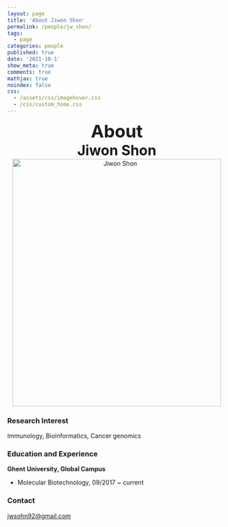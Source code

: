 ```yaml
---
layout: page
title: 'About Jiwon Shon'
permalink: /people/jw_shon/
tags:
  - page
categories: people
published: true
date: '2021-10-1'
show_meta: true
comments: true
mathjax: true
noindex: false
css: 
  - /assets/css/imagehover.css
  - /css/custom_home.css
---
```


<style>
.center{
  text-align: center;
}
</style>  

<link
    rel="stylesheet"
    href="https://cdnjs.cloudflare.com/ajax/libs/font-awesome/5.8.2/css/all.min.css"
  />


<div class="center"><div style="font-weight: bold; font-size: 40px;">
About</div></div>
<div class="center"><div style="font-weight: bold; font-size: 32px;">
Jiwon Shon
</div></div>


<div class="center">
    <img src="{{ site.url }}/assets/img/people/jw_shon.png" width="480px" height="568px" alt="Jiwon Shon" />
</div>


### **Research Interest**
Immunology, Bioinformatics, Cancer genomics

### **Education and Experience**

**Ghent University, Global Campus**
- Molecular Biotechnology, 09/2017 ~ current

### **Contact**
<i class="fa fa-paper-plane"></i> jwsohn92@gmail.com 



